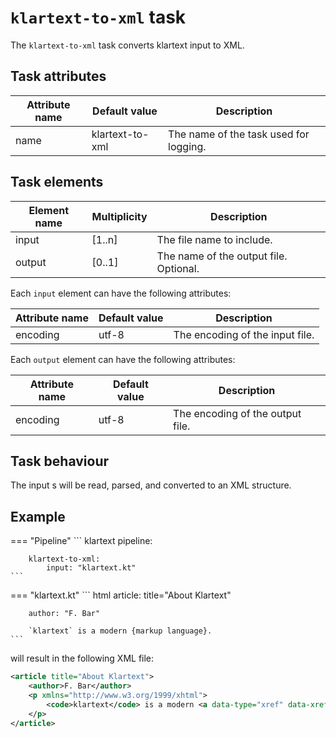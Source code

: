 # `klartext-to-xml` task

The `klartext-to-xml` task converts klartext input to XML.

## Task attributes

| Attribute name | Default value   | Description                            |
| -------------- | --------------- | -------------------------------------- |
| name           | klartext-to-xml | The name of the task used for logging. |

## Task elements

| Element name | Multiplicity | Description                            |
| ------------ | ------------ | -------------------------------------- |
| input        | [1..n]       | The file name to include.              |
| output       | [0..1]       | The name of the output file. Optional. |

Each `input` element can have the following attributes:

| Attribute name | Default value               | Description                                                           |
| -------------- | --------------------------- | --------------------------------------------------------------------- |
| encoding       | utf-8                       | The encoding of the input file.                                       |

Each `output` element can have the following attributes:

| Attribute name | Default value               | Description                      |
| -------------- | --------------------------- | -------------------------------- |
| encoding       | utf-8                       | The encoding of the output file. |

## Task behaviour

The input s will be read, parsed, and converted to an XML structure.

## Example
=== "Pipeline"
    ``` klartext
    pipeline:

        klartext-to-xml:
            input: "klartext.kt"
    ```

=== "klartext.kt"
    ``` html
    article: title="About Klartext"

        author: "F. Bar"

        `klartext` is a modern {markup language}.    
    ```

will result in the following XML file:

``` xml
<article title="About Klartext">
    <author>F. Bar</author>
    <p xmlns="http://www.w3.org/1999/xhtml">
        <code>klartext</code> is a modern <a data-type="xref" data-xrefstyle="glossary" href="#markup_language">markup language</a>.
    </p>
</article>
```
